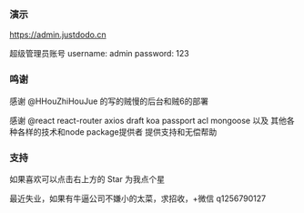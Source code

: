 ### 演示

https://admin.justdodo.cn  

超级管理员账号 username: admin  password: 123

### 鸣谢

感谢 @HHouZhiHouJue 的写的贼慢的后台和贼6的部署  

感谢 @react react-router axios draft koa passport acl mongoose 以及 其他各种各样的技术和node package提供者 提供支持和无偿帮助

### 支持

如果喜欢可以点击右上方的 Star 为我点个星  

最近失业，如果有牛逼公司不嫌小的太菜，求招收，+微信 q1256790127
